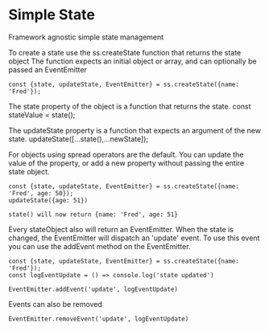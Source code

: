 # Simple State

Framework agnostic simple state management

To create a state use the ss.createState function that returns the state object
The function expects an initial object or array, and can optionally be passed an EventEmitter

    const {state, updateState, EventEmitter} = ss.createState({name: 'Fred'});

The state property of the object is a function that returns the state.
    const stateValue = state();

The updateState property is a function that expects an argument of the new state.
    updateState([...state(),...newState]);

For objects using spread operators are the default. 
You can update the value of the property, or add a new property without passing the entire state object.

    const {state, updateState, EventEmitter} = ss.createState({name: 'Fred', age: 50});
    updateState({age: 51})
        
    state() will now return {name: 'Fred', age: 51}

Every stateObject also will return an EventEmitter. When the state is changed, the EventEmitter will dispatch an 'update' event.
To use this event you can use the addEvent method on the EventEmitter.

    const {state, updateState, EventEmitter} = ss.createState({name: 'Fred'});
    const logEventUpdate = () => console.log('state updated')

    EventEmitter.addEvent('update', logEventUpdate)

Events can also be removed

    EventEmitter.removeEvent('update', logEventUpdate)




